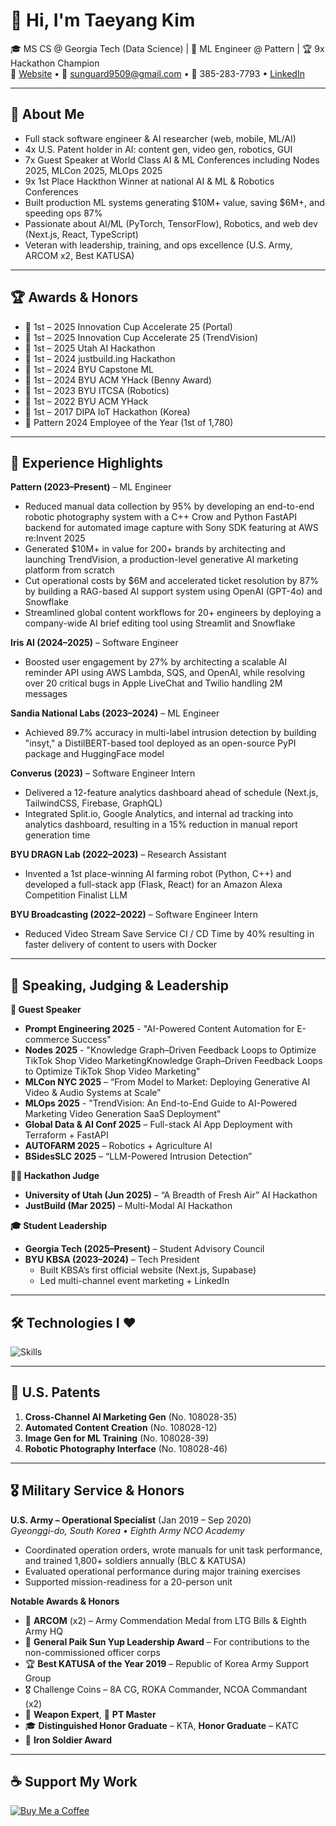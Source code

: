 # 👋 Hi, I'm Taeyang Kim

🎓 MS CS @ Georgia Tech (Data Science) | 💼 ML Engineer @ Pattern | 🏆 9x Hackathon Champion  
🔗 [Website](https://taeyangkim.info/) • 📧 sunguard9509@gmail.com • 📱 385-283-7793 • [LinkedIn](https://www.linkedin.com/in/brightlightkim/)

---

## 🚀 About Me
- Full stack software engineer & AI researcher (web, mobile, ML/AI)
- 4x U.S. Patent holder in AI: content gen, video gen, robotics, GUI
- 7x Guest Speaker at World Class AI & ML Conferences including Nodes 2025, MLCon 2025, MLOps 2025
- 9x 1st Place Hackthon Winner at national AI & ML & Robotics Conferences
- Built production ML systems generating $10M+ value, saving $6M+, and speeding ops 87%
- Passionate about AI/ML (PyTorch, TensorFlow), Robotics, and web dev (Next.js, React, TypeScript)
- Veteran with leadership, training, and ops excellence (U.S. Army, ARCOM x2, Best KATUSA)

---

## 🏆 Awards & Honors
- 🥇 1st – 2025 Innovation Cup Accelerate 25 (Portal)
- 🥇 1st – 2025 Innovation Cup Accelerate 25 (TrendVision)
- 🥇 1st – 2025 Utah AI Hackathon  
- 🥇 1st – 2024 justbuild.ing Hackathon  
- 🥇 1st – 2024 BYU Capstone ML  
- 🥇 1st – 2024 BYU ACM YHack (Benny Award)  
- 🥇 1st – 2023 BYU ITCSA (Robotics)  
- 🥇 1st – 2022 BYU ACM YHack  
- 🥇 1st – 2017 DIPA IoT Hackathon (Korea)  
- 🏅 Pattern 2024 Employee of the Year (1st of 1,780)

---

## 🧠 Experience Highlights

**Pattern (2023–Present)** – ML Engineer  
- Reduced manual data collection by 95% by developing an end-to-end robotic photography system with a C++ Crow and Python FastAPI backend for automated image capture with Sony SDK featuring at AWS re:Invent 2025
- Generated $10M+ in value for 200+ brands by architecting and launching TrendVision, a production-level generative AI marketing platform from scratch
- Cut operational costs by $6M and accelerated ticket resolution by 87% by building a RAG-based AI support system using OpenAI (GPT-4o) and Snowflake
- Streamlined global content workflows for 20+ engineers by deploying a company-wide AI brief editing tool using Streamlit and Snowflake

**Iris AI (2024–2025)** – Software Engineer  
- Boosted user engagement by 27% by architecting a scalable AI reminder API using AWS Lambda, SQS, and OpenAI, while resolving over 20 critical bugs in Apple LiveChat and Twilio handling 2M messages

**Sandia National Labs (2023–2024)** – ML Engineer  
- Achieved 89.7% accuracy in multi-label intrusion detection by building "insyt," a DistilBERT-based tool deployed as an open-source PyPI package and HuggingFace model

**Converus (2023)** – Software Engineer Intern  
- Delivered a 12-feature analytics dashboard ahead of schedule (Next.js, TailwindCSS, Firebase, GraphQL)
- Integrated Split.io, Google Analytics, and internal ad tracking into analytics dashboard, resulting in a 15% reduction in manual report generation time

**BYU DRAGN Lab (2022–2023)** – Research Assistant  
- Invented a 1st place-winning AI farming robot (Python, C++) and developed a full-stack app (Flask, React) for an Amazon Alexa Competition Finalist LLM

**BYU Broadcasting (2022–2022)** – Software Engineer Intern
- Reduced Video Stream Save Service CI / CD Time by 40% resulting in faster delivery of content to users with Docker


---

## 📢 Speaking, Judging & Leadership

**🎤 Guest Speaker**  
- **Prompt Engineering 2025** - "AI-Powered Content Automation for E-commerce Success"
- **Nodes 2025** - "Knowledge Graph–Driven Feedback Loops to Optimize TikTok Shop Video MarketingKnowledge Graph–Driven Feedback Loops to Optimize TikTok Shop Video Marketing"
- **MLCon NYC 2025** – “From Model to Market: Deploying Generative AI Video & Audio Systems at Scale”
- **MLOps 2025** - "TrendVision: An End-to-End Guide to AI-Powered Marketing Video Generation SaaS Deployment"
- **Global Data & AI Conf 2025** – Full-stack AI App Deployment with Terraform + FastAPI  
- **AUTOFARM 2025** – Robotics + Agriculture AI  
- **BSidesSLC 2025** – “LLM-Powered Intrusion Detection”

**🧑‍⚖️ Hackathon Judge**  
- **University of Utah (Jun 2025)** – “A Breadth of Fresh Air” AI Hackathon  
- **JustBuild (Mar 2025)** – Multi-Modal AI Hackathon

**🎓 Student Leadership**  
- **Georgia Tech (2025–Present)**
  – Student Advisory Council  
- **BYU KBSA (2023–2024)** – Tech President  
  - Built KBSA’s first official website (Next.js, Supabase)  
  - Led multi-channel event marketing + LinkedIn
 
---

## 🛠️ Technologies I ❤️
![Skills](https://skillicons.dev/icons?i=python,js,ts,ruby,java,cpp,html,css,postgresql,mysql,aws,firebase,docker,react,nodejs,nextjs,tailwind,sass,rails,tensorflow,pytorch,supabase,git,github&perline=12)

---

## 📜 U.S. Patents
1. **Cross-Channel AI Marketing Gen** (No. 108028-35)  
2. **Automated Content Creation** (No. 108028-12)  
3. **Image Gen for ML Training** (No. 108028-39)  
4. **Robotic Photography Interface** (No. 108028-46)

---

## 🎖 Military Service & Honors

**U.S. Army – Operational Specialist** (Jan 2019 – Sep 2020)  
_Gyeonggi-do, South Korea • Eighth Army NCO Academy_

- Coordinated operation orders, wrote manuals for unit task performance, and trained 1,800+ soldiers annually (BLC & KATUSA)
- Evaluated operational performance during major training exercises
- Supported mission-readiness for a 20-person unit

**Notable Awards & Honors**  
- 🥇 **ARCOM** (x2) – Army Commendation Medal from LTG Bills & Eighth Army HQ  
- 🏅 **General Paik Sun Yup Leadership Award** – For contributions to the non-commissioned officer corps  
- 🏆 **Best KATUSA of the Year 2019** – Republic of Korea Army Support Group  
- 🎖 Challenge Coins – 8A CG, ROKA Commander, NCOA Commandant (x2)  
- 🔫 **Weapon Expert**, 💪 **PT Master**  
- 🎓 **Distinguished Honor Graduate** – KTA, **Honor Graduate** – KATC  
- 🥇 **Iron Soldier Award**

---

## ☕ Support My Work
[![Buy Me a Coffee](https://www.buymeacoffee.com/assets/img/custom_images/orange_img.png)](https://www.buymeacoffee.com/brightlightkim)
